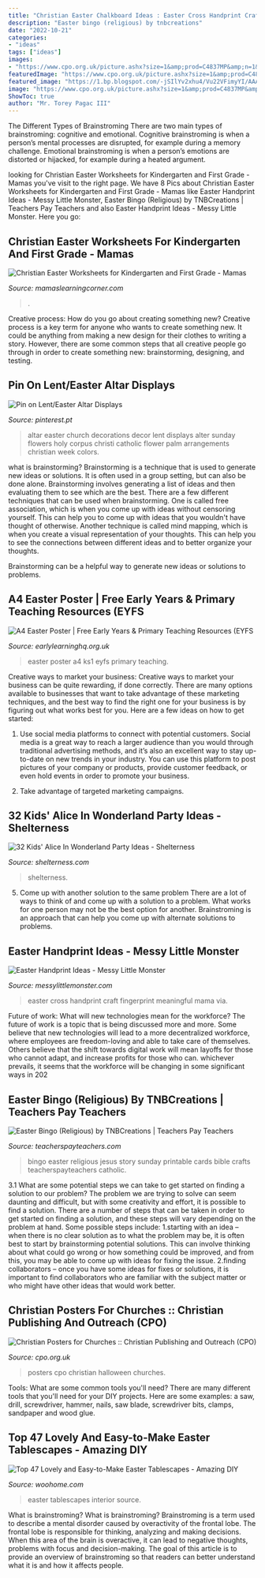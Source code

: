 ```yaml
---
title: "Christian Easter Chalkboard Ideas : Easter Cross Handprint Craft Fingerprint Meaningful Mama Via"
description: "Easter bingo (religious) by tnbcreations"
date: "2022-10-21"
categories:
- "ideas"
tags: ["ideas"]
images:
- "https://www.cpo.org.uk/picture.ashx?size=1&amp;prod=C4837MP&amp;n=1&amp;range=4837"
featuredImage: "https://www.cpo.org.uk/picture.ashx?size=1&amp;prod=C4837MP&amp;n=1&amp;range=4837"
featured_image: "https://1.bp.blogspot.com/-jSIlYv2xhu4/Vu22VFimyYI/AAAAAAAAFis/jD0v4-0OhwEHAGSk2NB2gsy8Bj4IDLqzQ/s640/cross%2Bfingerprint%2Bcraft.jpg"
image: "https://www.cpo.org.uk/picture.ashx?size=1&amp;prod=C4837MP&amp;n=1&amp;range=4837"
ShowToc: true
author: "Mr. Torey Pagac III"
---
```



The Different Types of Brainstroming
There are two main types of brainstroming: cognitive and emotional. Cognitive brainstroming is when a person’s mental processes are disrupted, for example during a memory challenge. Emotional brainstroming is when a person’s emotions are distorted or hijacked, for example during a heated argument.

	

		
looking for Christian Easter Worksheets for Kindergarten and First Grade - Mamas you've visit to the right page. We have 8 Pics about Christian Easter Worksheets for Kindergarten and First Grade - Mamas like Easter Handprint Ideas - Messy Little Monster, Easter Bingo (Religious) by TNBCreations | Teachers Pay Teachers and also Easter Handprint Ideas - Messy Little Monster. Here you go:
		
    
## Christian Easter Worksheets For Kindergarten And First Grade - Mamas

<img loading=lazy src="https://www.mamaslearningcorner.com/wp-content/uploads/2017/03/Christian-Easter-Worksheets-for-K-and-1st.jpg" onerror="this.onerror=null;this.src='https://tse1.mm.bing.net/th?id=OIP.o5NLH6bsCXF1Gqq92MhBOgHaLH&amp;pid=15.1';" alt="Christian Easter Worksheets for Kindergarten and First Grade - Mamas">

_Source: mamaslearningcorner.com_

>. 

	

Creative process: How do you go about creating something new?
Creative process is a key term for anyone who wants to create something new. It could be anything from making a new design for their clothes to writing a story. However, there are some common steps that all creative people go through in order to create something new: brainstorming, designing, and testing.

    
## Pin On Lent/Easter Altar Displays

<img loading=lazy src="https://i.pinimg.com/736x/cf/fc/7e/cffc7e704356354af882316007acfef1--lent-displays.jpg" onerror="this.onerror=null;this.src='https://tse4.mm.bing.net/th?id=OIP.BtRJIra3N1YczM9v04J3PwHaI2&amp;pid=15.1';" alt="Pin on Lent/Easter Altar Displays">

_Source: pinterest.pt_

>altar easter church decorations decor lent displays alter sunday flowers holy corpus christi catholic flower palm arrangements christian week colors. 

	

what is brainstorming?
Brainstorming is a technique that is used to generate new ideas or solutions. It is often used in a group setting, but can also be done alone. Brainstorming involves generating a list of ideas and then evaluating them to see which are the best.
There are a few different techniques that can be used when brainstorming. One is called free association, which is when you come up with ideas without censoring yourself. This can help you to come up with ideas that you wouldn't have thought of otherwise. Another technique is called mind mapping, which is when you create a visual representation of your thoughts. This can help you to see the connections between different ideas and to better organize your thoughts.

Brainstorming can be a helpful way to generate new ideas or solutions to problems.

    
## A4 Easter Poster | Free Early Years &amp; Primary Teaching Resources (EYFS

<img loading=lazy src="http://www.earlylearninghq.org.uk/wp-content/uploads/2011/03/a4EasterPoster-prev.jpg" onerror="this.onerror=null;this.src='https://tse2.mm.bing.net/th?id=OIP.rH8eRuLQWkB07rfigk5yxwHaFP&amp;pid=15.1';" alt="A4 Easter Poster | Free Early Years &amp; Primary Teaching Resources (EYFS">

_Source: earlylearninghq.org.uk_

>easter poster a4 ks1 eyfs primary teaching. 

	

Creative ways to market your business:
Creative ways to market your business can be quite rewarding, if done correctly. There are many options available to businesses that want to take advantage of these marketing techniques, and the best way to find the right one for your business is by figuring out what works best for you. Here are a few ideas on how to get started: 
1. Use social media platforms to connect with potential customers. Social media is a great way to reach a larger audience than you would through traditional advertising methods, and it’s also an excellent way to stay up-to-date on new trends in your industry. You can use this platform to post pictures of your company or products, provide customer feedback, or even hold events in order to promote your business. 

2. Take advantage of targeted marketing campaigns.

    
## 32 Kids&#039; Alice In Wonderland Party Ideas - Shelterness

<img loading=lazy src="https://i.shelterness.com/2016/10/16-indoor-Alice-in-Wonderland-table-setting.jpg" onerror="this.onerror=null;this.src='https://tse2.mm.bing.net/th?id=OIP.8uIFfW0nOurZTpW2d6E4qQHaLH&amp;pid=15.1';" alt="32 Kids&#039; Alice In Wonderland Party Ideas - Shelterness">

_Source: shelterness.com_

>shelterness. 

	

5. Come up with another solution to the same problem
There are a lot of ways to think of and come up with a solution to a problem. What works for one person may not be the best option for another. Brainstroming is an approach that can help you come up with alternate solutions to problems.

    
## Easter Handprint Ideas - Messy Little Monster

<img loading=lazy src="https://1.bp.blogspot.com/-jSIlYv2xhu4/Vu22VFimyYI/AAAAAAAAFis/jD0v4-0OhwEHAGSk2NB2gsy8Bj4IDLqzQ/s640/cross%2Bfingerprint%2Bcraft.jpg" onerror="this.onerror=null;this.src='https://tse3.mm.bing.net/th?id=OIP.XQnU1oivi0f6dptvzZYGSgAAAA&amp;pid=15.1';" alt="Easter Handprint Ideas - Messy Little Monster">

_Source: messylittlemonster.com_

>easter cross handprint craft fingerprint meaningful mama via. 

	

Future of work: What will new technologies mean for the workforce?
The future of work is a topic that is being discussed more and more. Some believe that new technologies will lead to a more decentralized workforce, where employees are freedom-loving and able to take care of themselves. Others believe that the shift towards digital work will mean layoffs for those who cannot adapt, and increase profits for those who can. whichever prevails, it seems that the workforce will be changing in some significant ways in 202
    
## Easter Bingo (Religious) By TNBCreations | Teachers Pay Teachers

<img loading=lazy src="https://ecdn.teacherspayteachers.com/thumbitem/Easter-Bingo-Religious--2433820-1499691189/original-2433820-2.jpg" onerror="this.onerror=null;this.src='https://tse2.mm.bing.net/th?id=OIP.M89CaJEhE1JcJiXqTPOEJwAAAA&amp;pid=15.1';" alt="Easter Bingo (Religious) by TNBCreations | Teachers Pay Teachers">

_Source: teacherspayteachers.com_

>bingo easter religious jesus story sunday printable cards bible crafts teacherspayteachers catholic. 

	

3.1 What are some potential steps we can take to get started on finding a solution to our problem?
The problem we are trying to solve can seem daunting and difficult, but with some creativity and effort, it is possible to find a solution. There are a number of steps that can be taken in order to get started on finding a solution, and these steps will vary depending on the problem at hand. Some possible steps include: 
1.starting with an idea – when there is no clear solution as to what the problem may be, it is often best to start by brainstorming potential solutions. This can involve thinking about what could go wrong or how something could be improved, and from this, you may be able to come up with ideas for fixing the issue. 
2.finding collaborators – once you have some ideas for fixes or solutions, it is important to find collaborators who are familiar with the subject matter or who might have other ideas that would work better.

    
## Christian Posters For Churches :: Christian Publishing And Outreach (CPO)

<img loading=lazy src="https://www.cpo.org.uk/picture.ashx?size=1&amp;prod=C4837MP&amp;n=1&amp;range=4837" onerror="this.onerror=null;this.src='https://tse4.mm.bing.net/th?id=OIP.Ui971AFKRciTC0QTFj3y8AAAAA&amp;pid=15.1';" alt="Christian Posters for Churches :: Christian Publishing and Outreach (CPO)">

_Source: cpo.org.uk_

>posters cpo christian halloween churches. 

	

Tools: What are some common tools you'll need?
There are many different tools that you'll need for your DIY projects. Here are some examples: a saw, drill, screwdriver, hammer, nails, saw blade, screwdriver bits, clamps, sandpaper and wood glue.

    
## Top 47 Lovely And Easy-to-Make Easter Tablescapes - Amazing DIY

<img loading=lazy src="https://www.woohome.com/wp-content/uploads/2016/02/tablescapes-for-easter-45.jpg" onerror="this.onerror=null;this.src='https://tse1.mm.bing.net/th?id=OIP.kHdBhbuTTL7PJe3klqTRrgHaLw&amp;pid=15.1';" alt="Top 47 Lovely and Easy-to-Make Easter Tablescapes - Amazing DIY">

_Source: woohome.com_

>easter tablescapes interior source. 

	

What is brainstroming?
What is brainstroming? Brainstroming is a term used to describe a mental disorder caused by overactivity of the frontal lobe. The frontal lobe is responsible for thinking, analyzing and making decisions. When this area of the brain is overactive, it can lead to negative thoughts, problems with focus and decision-making. The goal of this article is to provide an overview of brainstroming so that readers can better understand what it is and how it affects people.

